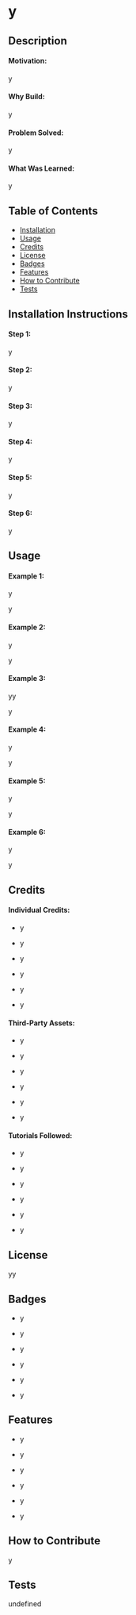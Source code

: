 # y

## Description
#### Motivation:
y

#### Why Build:
y

#### Problem Solved:
y

#### What Was Learned:
y

## Table of Contents
  * [Installation](#installation)
  * [Usage](#usage)
  * [Credits](#credits)
  * [License](#license)
  * [Badges](#badges)
  * [Features](#features)
  * [How to Contribute](#how-to-contribute)
  * [Tests](#tests)

## Installation Instructions
#### Step 1:
y

#### Step 2:
y

#### Step 3:
y

#### Step 4:
y

#### Step 5:
y

#### Step 6:
y

## Usage
#### Example 1:
y

y

#### Example 2:
y

y

#### Example 3:
yy

y

#### Example 4:
y

y

#### Example 5:
y

y

#### Example 6:
y

y

## Credits
#### Individual Credits:

  * y

  * y

  * y

  * y

  * y

  * y

#### Third-Party Assets:

  * y

  * y

  * y

  * y

  * y

  * y

#### Tutorials Followed:

  * y

  * y

  * y

  * y

  * y

  * y

## License
yy

## Badges
  * y

  * y

  * y

  * y

  * y

  * y

## Features
  * y

  * y

  * y

  * y

  * y

  * y

## How to Contribute
y

## Tests
undefined

